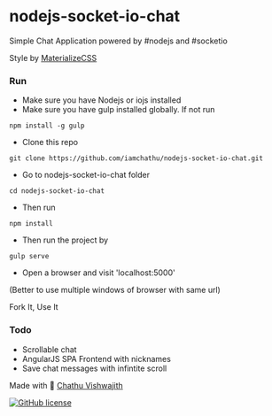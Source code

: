 # nodejs-socket-io-chat
Simple Chat Application powered by #nodejs and #socketio

Style by [MaterializeCSS](http://materializecss.com/)

### Run ###

* Make sure you have Nodejs or iojs installed
* Make sure you have gulp installed globally. If not run

```
npm install -g gulp
```

* Clone this repo

```
git clone https://github.com/iamchathu/nodejs-socket-io-chat.git
```

* Go to nodejs-socket-io-chat folder 

```
cd nodejs-socket-io-chat
```
 
* Then run

```
npm install
```

* Then run the project by

```
gulp serve
```

* Open a browser and visit 'localhost:5000'

(Better to use multiple windows of browser with same url)

Fork It, Use It


### Todo ###
* Scrollable chat 
* AngularJS SPA Frontend with nicknames
* Save chat messages with infintite scroll



Made with :sparkling_heart: [Chathu Vishwajith](http://chathu.me)

[![GitHub license](https://img.shields.io/badge/license-MIT-blue.svg?style=flat-square)](https://raw.githubusercontent.com/iamchathu/nodejs-socket-io-chat/master/LICENSE)
